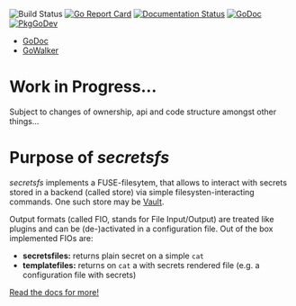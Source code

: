 ![Build Status](https://github.com/muryoutaisuu/secretsfs/workflows/goreleaser/badge.svg?branch=master)
[![Go Report Card](https://goreportcard.com/badge/github.com/muryoutaisuu/secretsfs)](https://goreportcard.com/report/github.com/muryoutaisuu/secretsfs)
[![Documentation Status](https://readthedocs.org/projects/secretsfs/badge/?version=latest)](https://secretsfs.readthedocs.io/en/latest/?badge=latest)
[![GoDoc](https://godoc.org/github.com/muryoutaisuu/secretsfs?status.svg)](https://godoc.org/github.com/muryoutaisuu/secretsfs/pkg)
[![PkgGoDev](https://pkg.go.dev/badge/github.com/muryoutaisuu/secretsfs)](https://pkg.go.dev/github.com/muryoutaisuu/secretsfs)

* [GoDoc](https://godoc.org/github.com/muryoutaisuu/secretsfs/pkg)
* [GoWalker](https://gowalker.org/github.com/muryoutaisuu/secretsfs/pkg)


# Work in Progress...

Subject to changes of ownership, api and code structure amongst other things...

# Purpose of *secretsfs*

_secretsfs_ implements a FUSE-filesytem, that allows to interact with secrets stored in a backend (called store) via simple filesysten-interacting commands.
One such store may be [Vault](https://github.com/hashicorp/vault).

Output formats (called FIO, stands for File Input/Output) are treated like plugins and can be (de-)activated in a configuration file. Out of the box implemented FIOs are:

* **secretsfiles:** returns plain secret on a simple `cat`
* **templatefiles:** returns on `cat` a with secrets rendered file (e.g. a configuration file with secrets)

[Read the docs for more!](https://secretsfs.readthedocs.io/)
